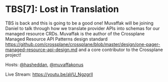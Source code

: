 # TBS[7]: Lost in Translation

TBS is back and this is going to be a good one! Muvaffak will be joining
Daniel to talk through how we translate provider APIs into schemas for our
managed resource CRDs. Muvaffak is the author of the Crossplane Managed
Resource API Patterns design standard
<https://github.com/crossplane/crossplane/blob/master/design/one-pager-managed-resource-api-design.md>
and a core contributor to the Crossplane project!

Hosts: [@hasheddan](https://twitter.com/hasheddan), [@muvaffakonus](https://twitter.com/muvaffakonus)

Live Stream: <https://youtu.be/aVU_NgzgrlI>
